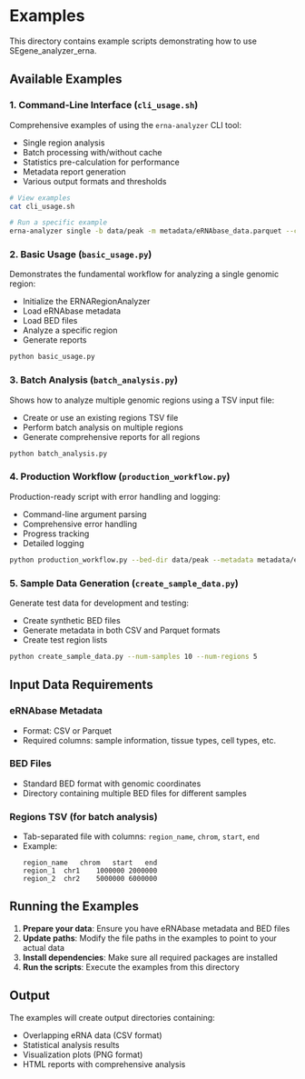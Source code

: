 # Examples

This directory contains example scripts demonstrating how to use SEgene_analyzer_erna.

## Available Examples

### 1. Command-Line Interface (`cli_usage.sh`)

Comprehensive examples of using the `erna-analyzer` CLI tool:
- Single region analysis
- Batch processing with/without cache
- Statistics pre-calculation for performance
- Metadata report generation
- Various output formats and thresholds

```bash
# View examples
cat cli_usage.sh

# Run a specific example
erna-analyzer single -b data/peak -m metadata/eRNAbase_data.parquet --chr chr7 --start 1000000 --end 2000000
```

### 2. Basic Usage (`basic_usage.py`)

Demonstrates the fundamental workflow for analyzing a single genomic region:
- Initialize the ERNARegionAnalyzer
- Load eRNAbase metadata
- Load BED files
- Analyze a specific region
- Generate reports

```bash
python basic_usage.py
```

### 3. Batch Analysis (`batch_analysis.py`)

Shows how to analyze multiple genomic regions using a TSV input file:
- Create or use an existing regions TSV file
- Perform batch analysis on multiple regions
- Generate comprehensive reports for all regions

```bash
python batch_analysis.py
```

### 4. Production Workflow (`production_workflow.py`)

Production-ready script with error handling and logging:
- Command-line argument parsing
- Comprehensive error handling
- Progress tracking
- Detailed logging

```bash
python production_workflow.py --bed-dir data/peak --metadata metadata/eRNAbase_data.parquet --regions regions.tsv
```

### 5. Sample Data Generation (`create_sample_data.py`)

Generate test data for development and testing:
- Create synthetic BED files
- Generate metadata in both CSV and Parquet formats
- Create test region lists

```bash
python create_sample_data.py --num-samples 10 --num-regions 5
```

## Input Data Requirements

### eRNAbase Metadata
- Format: CSV or Parquet
- Required columns: sample information, tissue types, cell types, etc.

### BED Files
- Standard BED format with genomic coordinates
- Directory containing multiple BED files for different samples

### Regions TSV (for batch analysis)
- Tab-separated file with columns: `region_name`, `chrom`, `start`, `end`
- Example:
  ```
  region_name	chrom	start	end
  region_1	chr1	1000000	2000000
  region_2	chr2	5000000	6000000
  ```

## Running the Examples

1. **Prepare your data**: Ensure you have eRNAbase metadata and BED files
2. **Update paths**: Modify the file paths in the examples to point to your actual data
3. **Install dependencies**: Make sure all required packages are installed
4. **Run the scripts**: Execute the examples from this directory

## Output

The examples will create output directories containing:
- Overlapping eRNA data (CSV format)
- Statistical analysis results
- Visualization plots (PNG format)
- HTML reports with comprehensive analysis